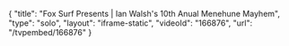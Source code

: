 {
    "title": "Fox Surf Presents | Ian Walsh's 10th Anual Menehune Mayhem",
    "type": "solo",
    "layout": "iframe-static",
    "videoId": "166876",
    "url": "\/tvpembed\/166876"
}